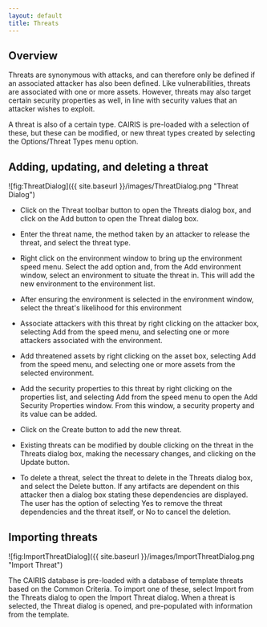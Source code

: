 ```yaml
---
layout: default
title: Threats
---
```


## Overview ##

Threats are synonymous with attacks, and can therefore only be defined if an associated attacker has also been defined.  Like vulnerabilities, threats are associated with one or more assets.  However, threats may also target certain security properties as well, in line with security values that an attacker wishes to exploit.

A threat is also of a certain type.  CAIRIS is pre-loaded with a selection of these, but these can be modified, or new threat types created by selecting the Options/Threat Types menu option.

## Adding, updating, and deleting a threat ##

![fig:ThreatDialog]({{ site.baseurl }}/images/ThreatDialog.png "Threat Dialog")

* Click on the Threat toolbar button to open the Threats dialog box, and click on the Add button to open the Threat dialog box.

* Enter the threat name, the method taken by an attacker to release the threat, and select the threat type.

* Right click on the environment window to bring up the environment speed menu.  Select the add option and, from the Add environment window, select an environment to situate the threat in.  This will add the new environment to the environment list.

* After ensuring the environment is selected in the environment window, select the threat's likelihood for this environment

* Associate attackers with this threat by right clicking on the attacker box, selecting Add from the speed menu, and selecting one or more attackers associated with the environment.

* Add threatened assets by right clicking on the asset box, selecting Add from the speed menu, and selecting one or more assets from the selected environment.

* Add the security properties to this threat by right clicking on the properties list, and selecting Add from the speed menu to open the Add Security Properties window.  From this window, a security property and its value can be added.

* Click on the Create button to add the new threat.

* Existing threats can be modified by double clicking on the threat in the Threats dialog box, making the necessary changes, and clicking on the Update button.

* To delete a threat, select the threat to delete in the Threats dialog box, and select the Delete button.  If any artifacts are dependent on this attacker then a dialog box stating these dependencies are displayed.  The user has the option of selecting Yes to remove the threat dependencies and the threat itself, or No to cancel the deletion.

## Importing threats ##

![fig:ImportThreatDialog]({{ site.baseurl }}/images/ImportThreatDialog.png "Import Threat")

The CAIRIS database is pre-loaded with a database of template threats based on the Common Criteria.  To import one of these, select Import from the Threats dialog to open the Import Threat dialog. When a threat is selected, the Threat dialog is opened, and pre-populated with information from the template.
